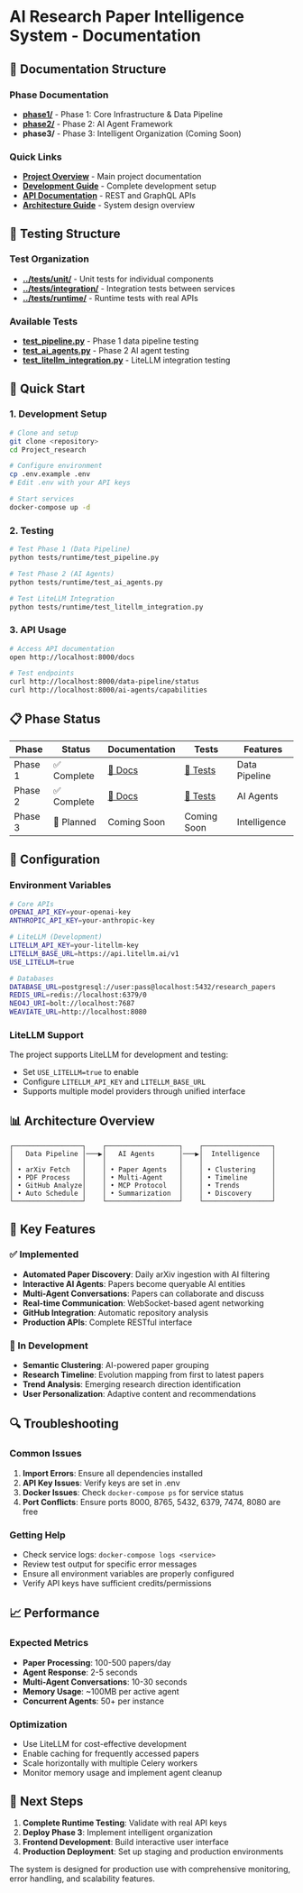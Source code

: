 # AI Research Paper Intelligence System - Documentation

## 📁 Documentation Structure

### Phase Documentation
- **[phase1/](phase1/)** - Phase 1: Core Infrastructure & Data Pipeline
- **[phase2/](phase2/)** - Phase 2: AI Agent Framework  
- **phase3/** - Phase 3: Intelligent Organization (Coming Soon)

### Quick Links
- **[Project Overview](../README.md)** - Main project documentation
- **[Development Guide](DEVELOPMENT.md)** - Complete development setup
- **[API Documentation](API.md)** - REST and GraphQL APIs
- **[Architecture Guide](ARCHITECTURE.md)** - System design overview

## 🧪 Testing Structure

### Test Organization
- **[../tests/unit/](../tests/unit/)** - Unit tests for individual components
- **[../tests/integration/](../tests/integration/)** - Integration tests between services
- **[../tests/runtime/](../tests/runtime/)** - Runtime tests with real APIs

### Available Tests
- **[test_pipeline.py](../tests/runtime/test_pipeline.py)** - Phase 1 data pipeline testing
- **[test_ai_agents.py](../tests/runtime/test_ai_agents.py)** - Phase 2 AI agent testing
- **[test_litellm_integration.py](../tests/runtime/test_litellm_integration.py)** - LiteLLM integration testing

## 🚀 Quick Start

### 1. Development Setup
```bash
# Clone and setup
git clone <repository>
cd Project_research

# Configure environment
cp .env.example .env
# Edit .env with your API keys

# Start services
docker-compose up -d
```

### 2. Testing
```bash
# Test Phase 1 (Data Pipeline)
python tests/runtime/test_pipeline.py

# Test Phase 2 (AI Agents)
python tests/runtime/test_ai_agents.py

# Test LiteLLM Integration
python tests/runtime/test_litellm_integration.py
```

### 3. API Usage
```bash
# Access API documentation
open http://localhost:8000/docs

# Test endpoints
curl http://localhost:8000/data-pipeline/status
curl http://localhost:8000/ai-agents/capabilities
```

## 📋 Phase Status

| Phase | Status | Documentation | Tests | Features |
|-------|--------|---------------|-------|----------|
| Phase 1 | ✅ Complete | [📖 Docs](phase1/) | [🧪 Tests](../tests/runtime/test_pipeline.py) | Data Pipeline |
| Phase 2 | ✅ Complete | [📖 Docs](phase2/) | [🧪 Tests](../tests/runtime/test_ai_agents.py) | AI Agents |
| Phase 3 | 🚧 Planned | Coming Soon | Coming Soon | Intelligence |

## 🔧 Configuration

### Environment Variables
```bash
# Core APIs
OPENAI_API_KEY=your-openai-key
ANTHROPIC_API_KEY=your-anthropic-key

# LiteLLM (Development)
LITELLM_API_KEY=your-litellm-key
LITELLM_BASE_URL=https://api.litellm.ai/v1
USE_LITELLM=true

# Databases
DATABASE_URL=postgresql://user:pass@localhost:5432/research_papers
REDIS_URL=redis://localhost:6379/0
NEO4J_URI=bolt://localhost:7687
WEAVIATE_URL=http://localhost:8080
```

### LiteLLM Support
The project supports LiteLLM for development and testing:
- Set `USE_LITELLM=true` to enable
- Configure `LITELLM_API_KEY` and `LITELLM_BASE_URL`
- Supports multiple model providers through unified interface

## 📊 Architecture Overview

```
┌─────────────────┐    ┌──────────────────┐    ┌─────────────────┐
│   Data Pipeline │───▶│   AI Agents      │───▶│  Intelligence   │
│                 │    │                  │    │                 │
│ • arXiv Fetch   │    │ • Paper Agents   │    │ • Clustering    │
│ • PDF Process   │    │ • Multi-Agent    │    │ • Timeline      │
│ • GitHub Analyze│    │ • MCP Protocol   │    │ • Trends        │
│ • Auto Schedule │    │ • Summarization  │    │ • Discovery     │
└─────────────────┘    └──────────────────┘    └─────────────────┘
```

## 🎯 Key Features

### ✅ Implemented
- **Automated Paper Discovery**: Daily arXiv ingestion with AI filtering
- **Interactive AI Agents**: Papers become queryable AI entities
- **Multi-Agent Conversations**: Papers can collaborate and discuss
- **Real-time Communication**: WebSocket-based agent networking
- **GitHub Integration**: Automatic repository analysis
- **Production APIs**: Complete RESTful interface

### 🚧 In Development
- **Semantic Clustering**: AI-powered paper grouping
- **Research Timeline**: Evolution mapping from first to latest papers
- **Trend Analysis**: Emerging research direction identification
- **User Personalization**: Adaptive content and recommendations

## 🔍 Troubleshooting

### Common Issues
1. **Import Errors**: Ensure all dependencies installed
2. **API Key Issues**: Verify keys are set in .env
3. **Docker Issues**: Check `docker-compose ps` for service status
4. **Port Conflicts**: Ensure ports 8000, 8765, 5432, 6379, 7474, 8080 are free

### Getting Help
- Check service logs: `docker-compose logs <service>`
- Review test output for specific error messages
- Ensure all environment variables are properly configured
- Verify API keys have sufficient credits/permissions

## 📈 Performance

### Expected Metrics
- **Paper Processing**: 100-500 papers/day
- **Agent Response**: 2-5 seconds
- **Multi-Agent Conversations**: 10-30 seconds
- **Memory Usage**: ~100MB per active agent
- **Concurrent Agents**: 50+ per instance

### Optimization
- Use LiteLLM for cost-effective development
- Enable caching for frequently accessed papers
- Scale horizontally with multiple Celery workers
- Monitor memory usage and implement agent cleanup

## 🚀 Next Steps

1. **Complete Runtime Testing**: Validate with real API keys
2. **Deploy Phase 3**: Implement intelligent organization
3. **Frontend Development**: Build interactive user interface
4. **Production Deployment**: Set up staging and production environments

The system is designed for production use with comprehensive monitoring, error handling, and scalability features.